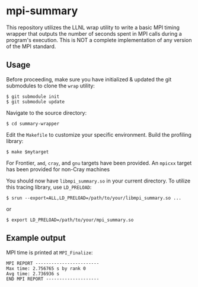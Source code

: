 # mpi-summary

This repository utilizes the LLNL wrap utility to write a basic MPI timing wrapper that outputs the number of seconds spent in MPI calls during a program's execution.
This is NOT a complete implementation of any version of the MPI standard.

## Usage

Before proceeding, make sure you have initialized & updated the git submodules to clone the `wrap` utility:

```
$ git submodule init
$ git submodule update
```

Navigate to the source directory:
```
$ cd summary-wrapper
```

Edit the ``Makefile`` to customize your specific environment.
Build the profiling library:
```
$ make $mytarget
```

For Frontier, `amd`, `cray`, and `gnu` targets have been provided.
An `mpicxx` target has been provided for non-Cray machines

You should now have ``libmpi_summary.so`` in your current directory.
To utilize this tracing library, use ``LD_PRELOAD``:
```
$ srun --export=ALL,LD_PRELOAD=/path/to/your/libmpi_summary.so ...
```
or
```
$ export LD_PRELOAD=/path/to/your/mpi_summary.so
```

## Example output

MPI time is printed at `MPI_Finalize`:

```
MPI REPORT ------------------------
Max time: 2.756765 s by rank 0
Avg time: 2.736936 s
END MPI REPORT --------------------
```
